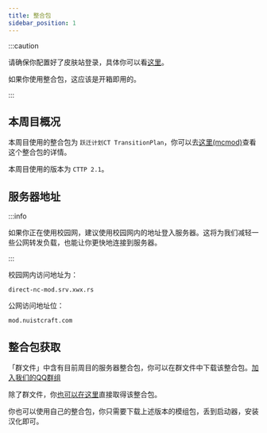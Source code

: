 ```yaml
---
title: 整合包
sidebar_position: 1
---
```


:::caution

请确保你配置好了皮肤站登录，具体你可以看[这里](/docs/register)。

如果你使用整合包，这应该是开箱即用的。

:::

## 本周目概况

本周目使用的整合包为 `跃迁计划CT TransitionPlan`，你可以去[这里(mcmod)](https://www.mcmod.cn/modpack/538.html)查看这个整合包的详情。

本周目使用的版本为 `CTTP 2.1`。

## 服务器地址

:::info

如果你正在使用校园网，建议使用校园网内的地址登入服务器。这将为我们减轻一些公网转发负载，也能让你更快地连接到服务器。

:::

校园网内访问地址为：

```text
direct-nc-mod.srv.xwx.rs
```

公网访问地址位：

```text
mod.nuistcraft.com
```

## 整合包获取

「群文件」中含有目前周目的服务器整合包，你可以在群文件中下载该整合包。[加入我们的QQ群组](https://jq.qq.com/?_wv=1027&k=5EgjjUQV)

除了群文件，你[也可以在这里](https://nvme0n1p1.brain0.dev/d/AlidriveShare/CTTransitionPlan-NUISTCraft.7z)直接取得该整合包。

你也可以使用自己的整合包，你只需要下载上述版本的模组包，丢到启动器，安装汉化即可。
